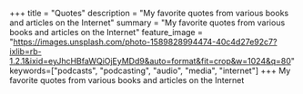 +++
title =  "Quotes"
description = "My favorite quotes from various books and articles on the Internet"
summary = "My favorite quotes from various books and articles on the Internet"
feature_image = "https://images.unsplash.com/photo-1589828994474-40c4d27e92c7?ixlib=rb-1.2.1&ixid=eyJhcHBfaWQiOjEyMDd9&auto=format&fit=crop&w=1024&q=80"
keywords=["podcasts", "podcasting", "audio", "media", "internet"]
+++
My favorite quotes from various books and articles on the Internet
